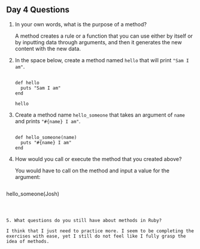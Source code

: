 ## Day 4 Questions

1. In your own words, what is the purpose of a method?

   A method creates a rule or a function that you can use either by itself or by inputting data through arguments, and then it generates the new content with the new data.

2. In the space below, create a method named `hello` that will print `"Sam I am"`.

   ~~~~

   def hello
     puts "Sam I am"
   end

   hello

   ~~~~

3. Create a method name `hello_someone` that takes an argument of `name` and prints `"#{name} I am"`.

   ~~~~

   def hello_someone(name)
     puts "#{name} I am"
   end

   ~~~~

4. How would you call or execute the method that you created above?

   You would have to call on the method and input a value for the argument:

   ~~~~

  hello_someone(Josh)

   ~~~~

   

5. What questions do you still have about methods in Ruby?

   I think that I just need to practice more. I seem to be completing the exercises with ease, yet I still do not feel like I fully grasp the idea of methods.
